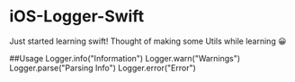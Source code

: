 # iOS-Logger-Swift 

Just started learning swift! Thought of making some Utils while learning 😀 

##Usage 
Logger.info("Information")
Logger.warn("Warnings")
Logger.parse("Parsing Info")
Logger.error("Error")
